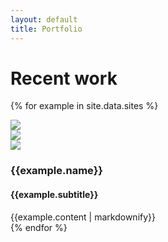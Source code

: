 ```yaml
---
layout: default
title: Portfolio
---
```

<h1 class="section_title"><span>Recent work</span></h1>

{% for example in site.data.sites %}
<div class="section-wrap">
<section class="{% cycle 'odd', 'even' %} portfolio__entry container container-wide">
    <div class="portfolio__entry_thumbs" style="background: {{example.bg_work}}">
        <div><img src="{{site.data.config.screen_path}}{{example.img_name}}-1.png" /></div>
        <div><img src="{{site.data.config.screen_path}}{{example.img_name}}-2.png" /></div>
        <div><img src="{{site.data.config.screen_path}}{{example.img_name}}-3.png" /></div>
    </div>
    <div class="portfolio__entry_details container">
        <h3 class="portfolio__entry_details_title">{{example.name}}</h3>
        <h4 class="portfolio__entry_details_subtitle">{{example.subtitle}}</h4>
        {{example.content | markdownify}}
    </div>
</section>
</div>
{% endfor %}